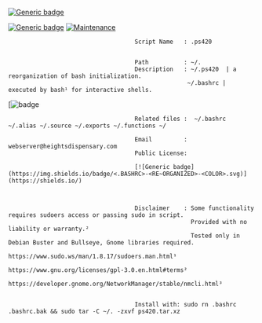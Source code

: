                       

[![Generic badge](https://img.shields.io/badge/<.BASHRC>-<RE~ORGANIZED>-<COLOR>.svg)](https://shields.io/)


[![Generic badge](https://img.shields.io/badge/.bash.rc~.ps420~.alias~.source~.exports~.functions-<COLOR>.svg)](https://shields.io/)
[![Maintenance](https://img.shields.io/badge/Maintained%3F-yes-green.svg)](https://GitHub.com/Naereen/StrapDown.js/graphs/commit-activity)


                
                                        Script Name   : .ps420 


                                        Path          : ~/.                                                 
                                        Description   : ~/.ps420  | a reorganization of bash initialization.
                                                       ~/.bashrc | executed by bash¹ for interactive shells.

[![badge](https://user-images.githubusercontent.com/10424858/120164618-60644e00-c1c0-11eb-95bb-b1279c9f22be.png)


                                        Related files :  ~/.bashrc ~/.alias ~/.source ~/.exports ~/.functions ~/

                                        Email         : webserver@heightsdispensary.com 
                                        Public License: 

                                        [![Generic badge](https://img.shields.io/badge/<.BASHRC>-<RE~ORGANIZED>-<COLOR>.svg)](https://shields.io/)

                                                      
                                        
                                        Disclaimer    : Some functionality requires sudoers access or passing sudo in script.
                                                        Provided with no liability or warranty.² 
                                                        Tested only in Debian Buster and Bullseye, Gnome libraries required.                      
                                                        https://www.sudo.ws/man/1.8.17/sudoers.man.html¹
                                                        https://www.gnu.org/licenses/gpl-3.0.en.html#terms² 
                                                        https://developer.gnome.org/NetworkManager/stable/nmcli.html³


                                        Install with: sudo rn .bashrc .bashrc.bak && sudo tar -C ~/. -zxvf ps420.tar.xz




